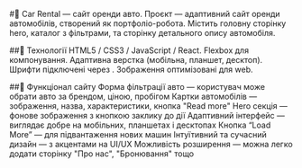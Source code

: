 #🚗 Car Rental — сайт оренди авто. 
Проєкт — адаптивний сайт оренди автомобілів, створений як портфоліо-робота.
Містить головну сторінку hero, каталог з фільтрами, та сторінку детального опису автомобіля.

##🔧 Технології
 HTML5 / CSS3 / JavaScript / React.
 Flexbox  для компонування.
 Адаптивна верстка (мобільна, планшет, десктоп).
 Шрифти підключені через <link>.
 Зображення оптимізовані для web.


##🔹 Функціонал сайту
 Форма фільтрації авто — користувач може обрати авто за брендом, ціною, пробігом
 Картки автомобілів — зображення, назва, характеристики, кнопка "Read more"
 Hero секція — фонове зображення з кнопкою заклику до дії
 Адаптивний інтерфейс — виглядає добре на мобільних, планшетах і десктопах
 Кнопка “Load More”  — для підвантаження нових машин
 Інтуїтивний та сучасний дизайн — з акцентами на UI/UX
 Можливість розширення — можна легко додати сторінку "Про нас", "Бронювання" тощо




